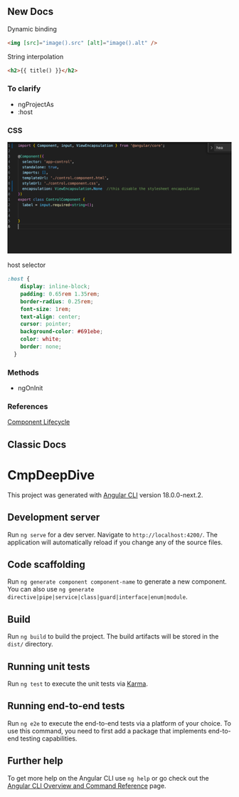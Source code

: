 ## New Docs
Dynamic binding
```html
<img [src]="image().src" [alt]="image().alt" />
```
String interpolation 
```html
<h2>{{ title() }}</h2>
```

### To clarify
- ngProjectAs
- :host

### CSS
![alt text](docs/css-encapsulation.png)

host selector
```css
:host {
    display: inline-block;
    padding: 0.65rem 1.35rem;
    border-radius: 0.25rem;
    font-size: 1rem;
    text-align: center;
    cursor: pointer;
    background-color: #691ebe;
    color: white;
    border: none;
  }
```

### Methods
- ngOnInit

### References
[Component Lifecycle](https://angular.dev/guide/components/lifecycle)

## Classic Docs

# CmpDeepDive

This project was generated with [Angular CLI](https://github.com/angular/angular-cli) version 18.0.0-next.2.

## Development server

Run `ng serve` for a dev server. Navigate to `http://localhost:4200/`. The application will automatically reload if you change any of the source files.

## Code scaffolding

Run `ng generate component component-name` to generate a new component. You can also use `ng generate directive|pipe|service|class|guard|interface|enum|module`.

## Build

Run `ng build` to build the project. The build artifacts will be stored in the `dist/` directory.

## Running unit tests

Run `ng test` to execute the unit tests via [Karma](https://karma-runner.github.io).

## Running end-to-end tests

Run `ng e2e` to execute the end-to-end tests via a platform of your choice. To use this command, you need to first add a package that implements end-to-end testing capabilities.

## Further help

To get more help on the Angular CLI use `ng help` or go check out the [Angular CLI Overview and Command Reference](https://angular.io/cli) page.
